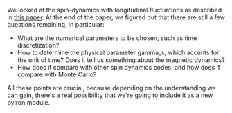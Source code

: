 We looked at the spin-dynamics with longitudinal fluctuations as described in [this paper](https://journals.aps.org/prb/abstract/10.1103/PhysRevB.86.054416). At the end of the paper, we figured out that there are still a few questions remaining, in particular:

- What are the numerical parameters to be chosen, such as time discretization?
- How to determine the physical parameter gamma_s, which accunts for the unit of time? Does it tell us something about the magnetic dynamics?
- How does it compare with other spin dynamics codes, and how does it compare with Monte Carlo?

All these points are crucial, because depending on the understanding we can gain, there's a real possibility that we're going to include it as a new pyiron module.
